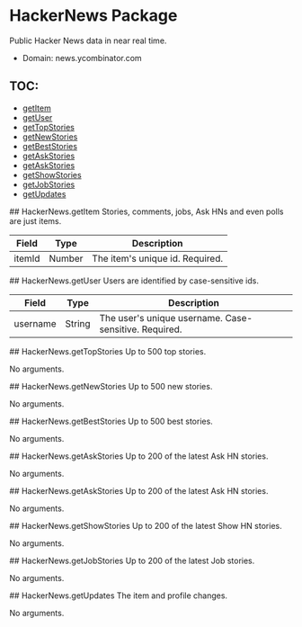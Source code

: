 # HackerNews Package
Public Hacker News data in near real time.
* Domain: news.ycombinator.com

## TOC: 
* [getItem](#getItem)
* [getUser](#getUser)
* [getTopStories](#getTopStories)
* [getNewStories](#getNewStories)
* [getBestStories](#getBestStories)
* [getAskStories](#getAskStories)
* [getAskStories](#getAskStories)
* [getShowStories](#getShowStories)
* [getJobStories](#getJobStories)
* [getUpdates](#getUpdates)
 
<a name="getItem"/>
## HackerNews.getItem
Stories, comments, jobs, Ask HNs and even polls are just items.

| Field | Type  | Description
|-------|-------|----------
| itemId| Number| The item's unique id. Required.

<a name="getUser"/>
## HackerNews.getUser
Users are identified by case-sensitive ids.

| Field   | Type  | Description
|---------|-------|----------
| username| String| The user's unique username. Case-sensitive. Required.

<a name="getTopStories"/>
## HackerNews.getTopStories
Up to 500 top stories.

No arguments.

<a name="getNewStories"/>
## HackerNews.getNewStories
Up to 500 new stories.

No arguments.

<a name="getBestStories"/>
## HackerNews.getBestStories
Up to 500 best stories.

No arguments.

<a name="getAskStories"/>
## HackerNews.getAskStories
Up to 200 of the latest Ask HN stories.

No arguments.

<a name="getAskStories"/>
## HackerNews.getAskStories
Up to 200 of the latest Ask HN stories.

No arguments.

<a name="getShowStories"/>
## HackerNews.getShowStories
Up to 200 of the latest Show HN stories.

No arguments.

<a name="getJobStories"/>
## HackerNews.getJobStories
Up to 200 of the latest Job stories.

No arguments.

<a name="getUpdates"/>
## HackerNews.getUpdates
The item and profile changes.

No arguments.

